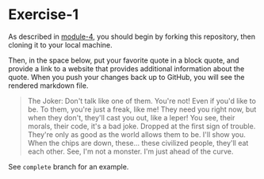 # Exercise-1

As described in [module-4](https://github.com/INFO-201/m4-git-intro), you should begin by forking this repository, then cloning it to your local machine.

Then, in the space below, put your favorite quote in a block quote, and provide a link to a website that provides additional information about the quote. When you push your changes back up to GitHub, you will see the rendered markdown file.

>The Joker: Don't talk like one of them. You're not! Even if you'd like to be. To them, you're just a freak, like me! They need you right now, but when they don't, they'll cast you out, like a leper! You see, their morals, their code, it's a bad joke. Dropped at the first sign of trouble. They're only as good as the world allows them to be. I'll show you. When the chips are down, these... these civilized people, they'll eat each other. See, I'm not a monster. I'm just ahead of the curve.

See `complete` branch for an example.
